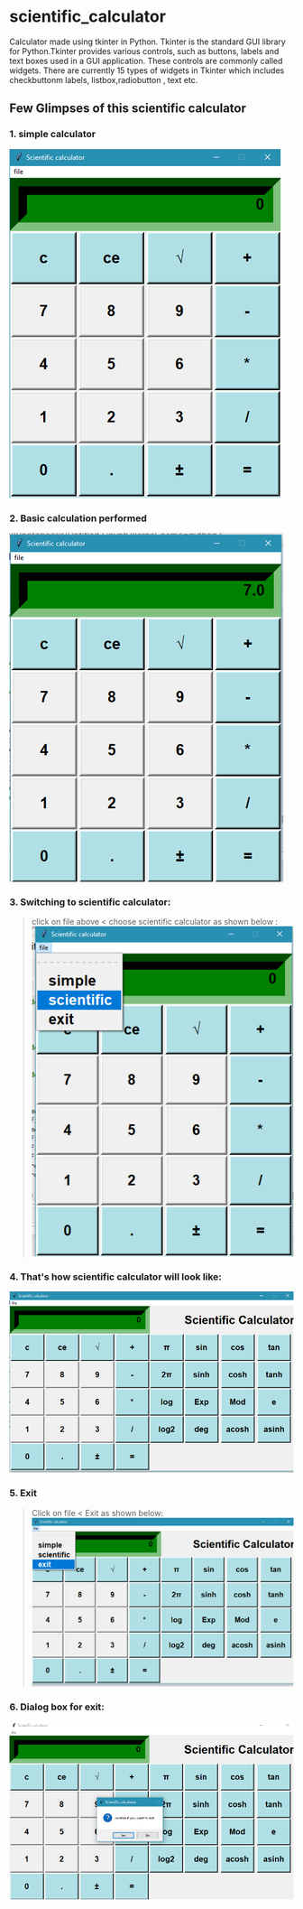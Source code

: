 # scientific_calculator
Calculator made using tkinter in Python. Tkinter is the standard GUI library for Python.Tkinter provides various controls, such as buttons, labels and text boxes used in a
GUI application. These controls are commonly called widgets. There are currently 15 types of widgets in Tkinter which includes checkbuttonm labels, listbox,radiobutton , text etc.

## Few Glimpses of this scientific calculator
 
 ### 1. simple calculator
 ![](pic/a1.png)
 
 
 ### 2. Basic calculation performed 
 ![](pic/b1.png)
 
 ### 3. Switching to scientific calculator:
 > click on file above < choose scientific calculator as shown below :
![](pic/c1.png)

### 4. That's how scientific calculator will look like:
![](pic/d1.png)

### 5. Exit
> Click on file < Exit as shown below:
![](pic/e1.png)

### 6. Dialog box for exit:
![](pic/f1.png)
